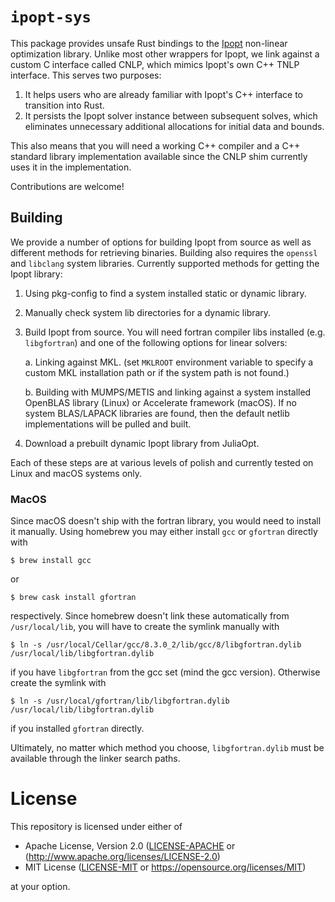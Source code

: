 # `ipopt-sys`

This package provides unsafe Rust bindings to the [Ipopt](https://projects.coin-or.org/Ipopt)
non-linear optimization library.
Unlike most other wrappers for Ipopt, we link against a custom C interface called CNLP, which
mimics Ipopt's own C++ TNLP interface. This serves two purposes:

  1. It helps users who are already familiar with Ipopt's C++ interface to transition into Rust.
  2. It persists the Ipopt solver instance between subsequent solves, which eliminates unnecessary
     additional allocations for initial data and bounds.

This also means that you will need a working C++ compiler and a C++ standard library implementation
available since the CNLP shim currently uses it in the implementation.

Contributions are welcome!

## Building

We provide a number of options for building Ipopt from source as well as different methods for
retrieving binaries.
Building also requires the `openssl` and `libclang` system libraries.
Currently supported methods for getting the Ipopt library:

  1. Using pkg-config to find a system installed static or dynamic library.
  2. Manually check system lib directories for a dynamic library.
  3. Build Ipopt from source. You will need fortran compiler libs installed (e.g. `libgfortran`) and
     one of the following options for linear solvers:

     a. Linking against MKL. (set `MKLROOT` environment variable to specify a custom MKL installation
        path or if the system path is not found.)

     b. Building with MUMPS/METIS and linking against a system installed OpenBLAS library (Linux) or
        Accelerate framework (macOS). If no system BLAS/LAPACK libraries are found, then the default
        netlib implementations will be pulled and built.

  4. Download a prebuilt dynamic Ipopt library from JuliaOpt.

Each of these steps are at various levels of polish and currently tested on Linux and macOS systems
only.


### MacOS

Since macOS doesn't ship with the fortran library, you would need to install it manually.
Using homebrew you may either install `gcc` or `gfortran` directly with

```
$ brew install gcc
```

or

```
$ brew cask install gfortran
```

respectively. Since homebrew doesn't link these automatically from `/usr/local/lib`, you will have
to create the symlink manually with

```
$ ln -s /usr/local/Cellar/gcc/8.3.0_2/lib/gcc/8/libgfortran.dylib /usr/local/lib/libgfortran.dylib
```

if you have `libgfortran` from the gcc set (mind the gcc version). Otherwise create the symlink with

```
$ ln -s /usr/local/gfortran/lib/libgfortran.dylib /usr/local/lib/libgfortran.dylib
```

if you installed `gfortran` directly.

Ultimately, no matter which method you choose, `libgfortran.dylib` must be available through the linker search paths.


# License

This repository is licensed under either of 

  * Apache License, Version 2.0 ([LICENSE-APACHE](../LICENSE-APACHE) or (http://www.apache.org/licenses/LICENSE-2.0)
  * MIT License ([LICENSE-MIT](../LICENSE-MIT) or https://opensource.org/licenses/MIT)

at your option.

